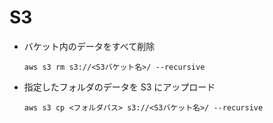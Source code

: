 # S3

- バケット内のデータをすべて削除
  ```
  aws s3 rm s3://<S3バケット名>/ --recursive
  ```
- 指定したフォルダのデータを S3 にアップロード
  ```
  aws s3 cp <フォルダパス> s3://<S3バケット名>/ --recursive
  ```
